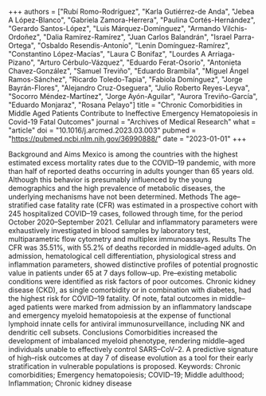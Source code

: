 +++
authors = ["Rubí Romo-Rodríguez", "Karla Gutiérrez-de Anda", "Jebea A López-Blanco", "Gabriela Zamora-Herrera", "Paulina Cortés-Hernández", "Gerardo Santos-López", "Luis Márquez-Domínguez", "Armando Vilchis-Ordoñez", "Dalia Ramírez-Ramírez", "Juan Carlos Balandrán", "Israel Parra-Ortega", "Osbaldo Resendis-Antonio", "Lenin Domínguez-Ramírez", "Constantino López-Macías", "Laura C Bonifaz", "Lourdes A Arriaga-Pizano", "Arturo Cérbulo-Vázquez", "Eduardo Ferat-Osorio", "Antonieta Chavez-González", "Samuel Treviño", "Eduardo Brambila", "Miguel Ángel Ramos-Sánchez", "Ricardo Toledo-Tapia", "Fabiola Domínguez", "Jorge Bayrán-Flores", "Alejandro Cruz-Oseguera", "Julio Roberto Reyes-Leyva", "Socorro Méndez-Martínez", "Jorge Ayón-Aguilar", "Aurora Treviño-García", "Eduardo Monjaraz", "Rosana Pelayo"]
title = "Chronic Comorbidities in Middle Aged Patients Contribute to Ineffective Emergency Hematopoiesis in Covid-19 Fatal Outcomes"
journal = "Archives of Medical Research"
what = "article"
doi = "10.1016/j.arcmed.2023.03.003"
pubmed = "https://pubmed.ncbi.nlm.nih.gov/36990888/"
date = "2023-01-01"
+++

Background and Aims
Mexico is among the countries with the highest estimated excess mortality rates due to the COVID–19 pandemic, with more than half of reported deaths occurring in adults younger than 65 years old. Although this behavior is presumably influenced by the young demographics and the high prevalence of metabolic diseases, the underlying mechanisms have not been determined.
Methods
The age–stratified case fatality rate (CFR) was estimated in a prospective cohort with 245 hospitalized COVID–19 cases, followed through time, for the period October 2020–September 2021. Cellular and inflammatory parameters were exhaustively investigated in blood samples by laboratory test, multiparametric flow cytometry and multiplex immunoassays.
Results
The CFR was 35.51%, with 55.2% of deaths recorded in middle–aged adults. On admission, hematological cell differentiation, physiological stress and inflammation parameters, showed distinctive profiles of potential prognostic value in patients under 65 at 7 days follow–up. Pre–existing metabolic conditions were identified as risk factors of poor outcomes. Chronic kidney disease (CKD), as single comorbidity or in combination with diabetes, had the highest risk for COVID–19 fatality. Of note, fatal outcomes in middle–aged patients were marked from admission by an inflammatory landscape and emergency myeloid hematopoiesis at the expense of functional lymphoid innate cells for antiviral immunosurveillance, including NK and dendritic cell subsets.
Conclusions
Comorbidities increased the development of imbalanced myeloid phenotype, rendering middle–aged individuals unable to effectively control SARS–CoV–2. A predictive signature of high–risk outcomes at day 7 of disease evolution as a tool for their early stratification in vulnerable populations is proposed.
Keywords: Chronic comorbidities; Emergency hematopoiesis; COVID–19; Middle adulthood; Inflammation; Chronic kidney disease

